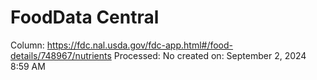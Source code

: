 # FoodData Central

Column: https://fdc.nal.usda.gov/fdc-app.html#/food-details/748967/nutrients
Processed: No
created on: September 2, 2024 8:59 AM